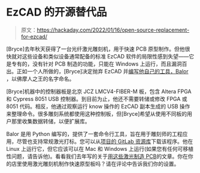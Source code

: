 # EzCAD 的开源替代品

> 原文：<https://hackaday.com/2022/01/16/open-source-replacement-for-ezcad/>

[Bryce]去年秋天获得了一台光纤激光雕刻机，用于快速 PCB 原型制作。但他很快就对这些设备和类似设备通常配备的标准 EzCAD 软件的局限性感到失望——它是专有的，没有针对 PCB 制造的功能，只能在 Windows 上运行，而且漏洞百出。正如一个人所做的，[Bryce]决定抛弃 EzCAD 并[编写他自己的工具，Balor](https://www.bryce.pw/engraver.html) ，以佛摩人之王的名字命名。

[Bryce]机器中的控制器板是北京 JCZ LMCV4-FIBER-M 板，包含 Altera FPGA 和 Cypress 8051 USB 控制器。到目前为止，他还不需要转储或修改 FPGA 或 8051 代码。相反，他通过观察运行 know 操作的 EzCAD 副本生成的 USB 操作来整理命令。很多雕刻系统都使用这种控制板，但[Bryce]希望从使用不同板的用户那里收集数据转储，以便扩展库。

Balor 是用 Python 编写的，提供了一套命令行工具，旨在用于雕刻师的工程应用，尽管也支持常规激光打标。您可以从[项目的 GitLab 资源库](https://gitlab.com/bryce15/balor)下载该程序。他在 Linux 上运行它，但它应该可以在 Mac 和 Windows 上运行(如果您有任何可移植性问题，请告诉他)。看看我们去年写的关于[用这些激光制造 PCB](https://hackaday.com/2021/01/11/laser-blasts-out-high-quality-pcbs/)的文章。你在你的店里使用激光雕刻机制作快速原型板吗？请在评论中告诉我们你的设置。
